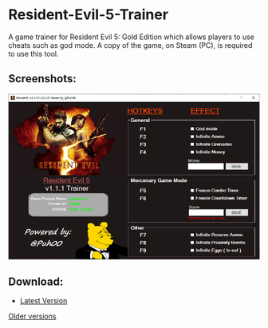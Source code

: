 # Resident-Evil-5-Trainer
A game trainer for Resident Evil 5: Gold Edition which allows players to use cheats such as god mode. A copy of the game, on Steam (PC), is required to use this tool.

## Screenshots:
![](Resources/re5_trainer_screenshot.png)

## Download:
* [Latest Version](https://github.com/Puh00/Resident-Evil-5-Trainer/releases/tag/v1.1.0)

[Older versions](https://github.com/Puh00/Resident-Evil-5-Trainer/releases)
